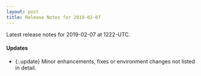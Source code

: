 ```yaml
---
layout: post
title: Release Notes for 2019-02-07
---
```


Latest release notes for 2019-02-07 at 1222-UTC.

<div class='updates' markdown='1'>

#### Updates

- {:.update} Minor enhancements, fixes or environment changes not listed in detail.

</div>


